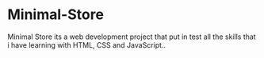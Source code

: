 # Minimal-Store
 Minimal Store its a web development project that put in test all the skills that i have learning with HTML, CSS and JavaScript.. 
